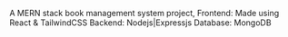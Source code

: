 A MERN stack book management system project,
Frontend: Made using React & TailwindCSS
Backend: Nodejs|Expressjs
Database: MongoDB
